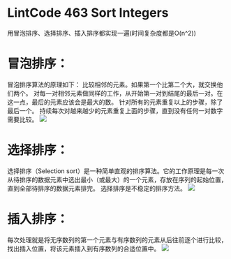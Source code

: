 # LintCode 463 Sort Integers

用冒泡排序、选择排序、插入排序都实现一遍(时间复杂度都是O(n^2))

# 冒泡排序：
冒泡排序算法的原理如下：
比较相邻的元素。如果第一个比第二个大，就交换他们两个。
对每一对相邻元素做同样的工作，从开始第一对到结尾的最后一对。在这一点，最后的元素应该会是最大的数。
针对所有的元素重复以上的步骤，除了最后一个。
持续每次对越来越少的元素重复上面的步骤，直到没有任何一对数字需要比较。
![](https://github.com/only-you/-/blob/master/picture/bubble.png)


# 选择排序：
选择排序（Selection sort）是一种简单直观的排序算法。它的工作原理是每一次从待排序的数据元素中选出最小（或最大）的一个元素，存放在序列的起始位置，直到全部待排序的数据元素排完。 选择排序是不稳定的排序方法。
![](https://github.com/only-you/-/blob/master/picture/choose.png)

# 插入排序：
每次处理就是将无序数列的第一个元素与有序数列的元素从后往前逐个进行比较，找出插入位置，将该元素插入到有序数列的合适位置中。
![](https://github.com/only-you/-/blob/master/picture/insert.png)
